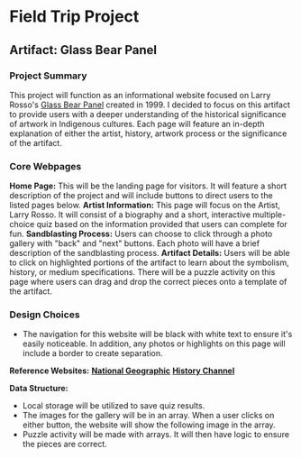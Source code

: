 # Field Trip Project

## Artifact: Glass Bear Panel

### Project Summary
This project will function as an informational website focused on Larry Rosso's [Glass Bear Panel](https://collections.eiteljorg.org/objects/3362/glass-bear-panel?ctx=15a19842391290e74075cda47c0dedeff440331c&idx=0) created in 1999. I decided to focus on this artifact to provide users with a deeper understanding of the historical significance of artwork in Indigenous cultures. Each page will feature an in-depth explanation of either the artist, history, artwork process or the significance of the artifact.

### Core Webpages
**Home Page:** This will be the landing page for visitors. It will feature a short description of the project and will include buttons to direct users to the listed pages below.
**Artist Information:** This page will focus on the Artist, Larry Rosso. It will consist of a biography and a short, interactive multiple-choice quiz based on the information provided that users can complete for fun.
**Sandblasting Process:** Users can choose to click through a photo gallery with "back" and "next" buttons. Each photo will have a brief description of the sandblasting process. 
**Artifact Details:** Users will be able to click on highlighted portions of the artifact to learn about the symbolism, history, or medium specifications. There will be a puzzle activity on this page where users can drag and drop the correct pieces onto a template of the artifact.

### Design Choices
- The navigation for this website will be black with white text to ensure it's easily noticeable. In addition, any photos or highlights on this page will include a border to create separation.

**Reference Websites:**
**[National Geographic](https://www.nationalgeographic.com/)**
**[History Channel](https://www.history.com/articles/why-did-the-dinosaurs-die-out)**

**Data Structure:**
- Local storage will be utilized to save quiz results.
- The images for the gallery will be in an array. When a user clicks on either button, the website will show the following image in the array.
- Puzzle activity will be made with arrays. It will then have logic to ensure the pieces are correct.